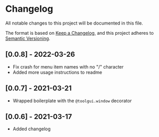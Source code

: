 # Changelog
All notable changes to this project will be documented in this file.

The format is based on [Keep a Changelog](https://keepachangelog.com/en/1.0.0/),
and this project adheres to [Semantic Versioning](https://semver.org/spec/v2.0.0.html).

## [0.0.8] - 2022-03-26
- Fix crash for menu item names with no "/" character
- Added more usage instructions to readme

## [0.0.7] - 2021-03-21
- Wrapped boilerplate with the `@toolgui.window` decorator

## [0.0.6] - 2021-03-17
- Added changelog
